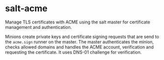 # salt-acme

Manage TLS certificates with ACME using the salt master for certificate
management and authentication.

Minions create private keys and certificate signing requests that are send to
the `acme.sign` runner on the master. The master authenticates the minion,
checks allowed domains and handles the ACME account, verification and requesting
the certificate. It uses DNS-01 challenge for verification.
